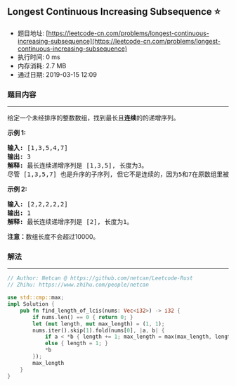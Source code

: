 ## Longest Continuous Increasing Subsequence :star:
- 题目地址: [https://leetcode-cn.com/problems/longest-continuous-increasing-subsequence](https://leetcode-cn.com/problems/longest-continuous-increasing-subsequence)
- 执行时间: 0 ms 
- 内存消耗: 2.7 MB
- 通过日期: 2019-03-15 12:09

### 题目内容
---
<p>给定一个未经排序的整数数组，找到最长且<strong>连续</strong>的的递增序列。</p>

<p><strong>示例 1:</strong></p>

<pre>
<strong>输入:</strong> [1,3,5,4,7]
<strong>输出:</strong> 3
<strong>解释:</strong> 最长连续递增序列是 [1,3,5], 长度为3。
尽管 [1,3,5,7] 也是升序的子序列, 但它不是连续的，因为5和7在原数组里被4隔开。 
</pre>

<p><strong>示例 2:</strong></p>

<pre>
<strong>输入:</strong> [2,2,2,2,2]
<strong>输出:</strong> 1
<strong>解释:</strong> 最长连续递增序列是 [2], 长度为1。
</pre>

<p><strong>注意：</strong>数组长度不会超过10000。</p>


### 解法
---
```rust
// Author: Netcan @ https://github.com/netcan/Leetcode-Rust
// Zhihu: https://www.zhihu.com/people/netcan

use std::cmp::max;
impl Solution {
    pub fn find_length_of_lcis(nums: Vec<i32>) -> i32 {
        if nums.len() == 0 { return 0; }
        let (mut length, mut max_length) = (1, 1);
        nums.iter().skip(1).fold(nums[0], |a, b| {
            if a < *b { length += 1; max_length = max(max_length, length) }
            else { length = 1; }
            *b
        });
        max_length
    }
}


```